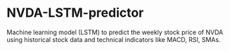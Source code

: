 # NVDA-LSTM-predictor
Machine learning model (LSTM) to predict the weekly stock price of NVDA using historical stock data and technical indicators like MACD, RSI, SMAs.
